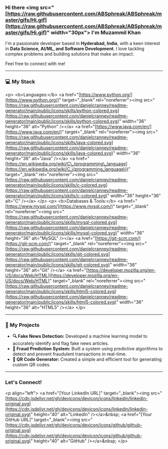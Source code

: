 ### Hi there \<img src="[https://raw.githubusercontent.com/ABSphreak/ABSphreak/master/gifs/Hi.gif](https://raw.githubusercontent.com/ABSphreak/ABSphreak/master/gifs/Hi.gif)" width="30px"\> I'm Muzammil Khan

I'm a passionate developer based in **Hyderabad, India**, with a keen interest in **Data Science, AI/ML, and Software Development**. I love tackling complex problems and building solutions that make an impact.

Feel free to connect with me\!

-----

### 💻 My Stack

\<p\>
\<b\>Languages:\</b\>
\<a href="[https://www.python.org/](https://www.python.org/)" target="\_blank" rel="noreferrer"\>\<img src="[https://raw.githubusercontent.com/danielcranney/readme-generator/main/public/icons/skills/python-colored.svg](https://raw.githubusercontent.com/danielcranney/readme-generator/main/public/icons/skills/python-colored.svg)" width="36" height="36" alt="Python" /\>\</a\>
\<a href="[https://www.java.com/en/](https://www.java.com/en/)" target="\_blank" rel="noreferrer"\>\<img src="[https://raw.githubusercontent.com/danielcranney/readme-generator/main/public/icons/skills/java-colored.svg](https://raw.githubusercontent.com/danielcranney/readme-generator/main/public/icons/skills/java-colored.svg)" width="36" height="36" alt="Java" /\>\</a\>
\<a href="[https://en.wikipedia.org/wiki/C\_(programming\_language](https://en.wikipedia.org/wiki/C_\(programming_language\))" target="\_blank" rel="noreferrer"\>\<img src="[https://raw.githubusercontent.com/danielcranney/readme-generator/main/public/icons/skills/c-colored.svg](https://raw.githubusercontent.com/danielcranney/readme-generator/main/public/icons/skills/c-colored.svg)" width="36" height="36" alt="C" /\>\</a\>
\</p\>
\<p\>
\<b\>Databases & Tools:\</b\>
\<a href="[https://www.mysql.com/](https://www.mysql.com/)" target="\_blank" rel="noreferrer"\>\<img src="[https://raw.githubusercontent.com/danielcranney/readme-generator/main/public/icons/skills/mysql-colored.svg](https://raw.githubusercontent.com/danielcranney/readme-generator/main/public/icons/skills/mysql-colored.svg)" width="36" height="36" alt="MySQL" /\>\</a\>
\<a href="[https://git-scm.com/](https://git-scm.com/)" target="\_blank" rel="noreferrer"\>\<img src="[https://raw.githubusercontent.com/danielcranney/readme-generator/main/public/icons/skills/git-colored.svg](https://raw.githubusercontent.com/danielcranney/readme-generator/main/public/icons/skills/git-colored.svg)" width="36" height="36" alt="Git" /\>\</a\>
\<a href="[https://developer.mozilla.org/en-US/docs/Web/HTML](https://developer.mozilla.org/en-US/docs/Web/HTML)" target="\_blank" rel="noreferrer"\>\<img src="[https://raw.githubusercontent.com/danielcranney/readme-generator/main/public/icons/skills/html5-colored.svg](https://raw.githubusercontent.com/danielcranney/readme-generator/main/public/icons/skills/html5-colored.svg)" width="36" height="36" alt="HTML5" /\>\</a\>
\</p\>

-----

### 🧠 My Projects

  - **🔍 Fake News Detection:** Developed a machine learning model to accurately identify and flag fake news articles.
  - **🔐 Fraud Prediction System:** Built a system using predictive algorithms to detect and prevent fraudulent transactions in real-time.
  - **📱 QR Code Generator:** Created a simple and efficient tool for generating custom QR codes.

-----

### Let's Connect\!

\<p align="left"\>
\<a href="[Your LinkedIn URL]" target="\_blank"\>\<img src="[https://cdn.jsdelivr.net/gh/devicons/devicon/icons/linkedin/linkedin-original.svg](https://cdn.jsdelivr.net/gh/devicons/devicon/icons/linkedin/linkedin-original.svg)" height="40" alt="LinkedIn" /\>\</a\>\&nbsp;
\<a href="[Your GitHub URL]" target="\_blank"\>\<img src="[https://cdn.jsdelivr.net/gh/devicons/devicon/icons/github/github-original.svg](https://cdn.jsdelivr.net/gh/devicons/devicon/icons/github/github-original.svg)" height="40" alt="GitHub" /\>\</a\>\&nbsp;
\</p\>
